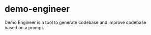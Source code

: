 # demo-engineer
Demo Engineer is a tool to generate codebase and improve codebase based on a prompt.
